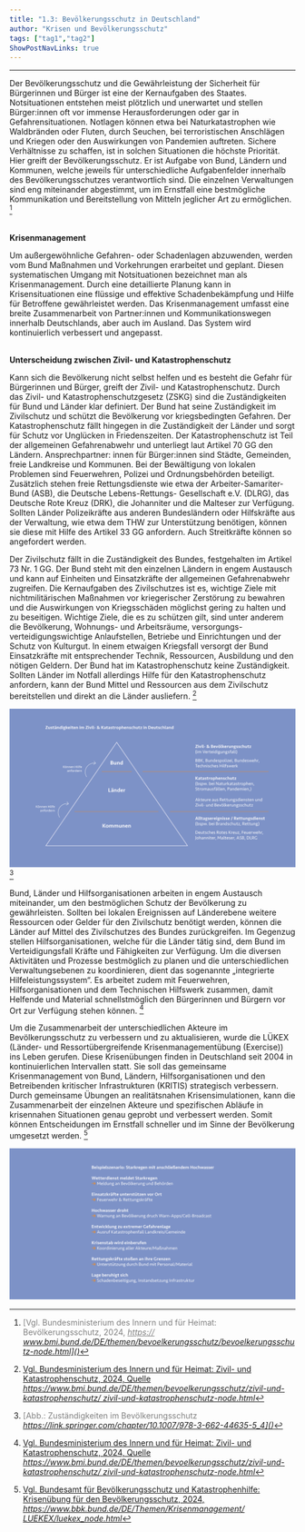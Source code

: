 ```yaml
---
title: "1.3: Bevölkerungsschutz in Deutschland"
author: "Krisen und Bevölkerungsschutz"
tags: ["tag1","tag2"]
ShowPostNavLinks: true
---
```

***
Der Bevölkerungsschutz und die Gewährleistung der Sicherheit
für Bürgerinnen und Bürger ist eine der Kernaufgaben des Staates.
Notsituationen entstehen meist plötzlich und unerwartet und
stellen Bürger:innen oft vor immense Herausforderungen oder
gar in Gefahrensituationen. Notlagen können etwa bei Naturkatastrophen
wie Waldbränden oder Fluten, durch Seuchen, bei
terroristischen Anschlägen und Kriegen oder den Auswirkungen
von Pandemien auftreten. Sichere Verhältnisse zu schaffen, ist
in solchen Situationen die höchste Priorität. Hier greift der
Bevölkerungsschutz. Er ist Aufgabe von Bund, Ländern und
Kommunen, welche jeweils für unterschiedliche Aufgabenfelder
innerhalb des Bevölkerungsschutzes verantwortlich sind. Die
einzelnen Verwaltungen sind eng miteinander abgestimmt, um
im Ernstfall eine bestmögliche Kommunikation und Bereitstellung
von Mitteln jeglicher Art zu ermöglichen. [^1]

<br>
<b> Krisenmanagement </b> 

Um außergewöhnliche Gefahren- oder Schadenlagen abzuwenden,
werden vom Bund Maßnahmen und Vorkehrungen erarbeitet und
geplant. Diesen systematischen Umgang mit Notsituationen
bezeichnet man als Krisenmanagement. Durch eine detaillierte
Planung kann in Krisensituationen eine flüssige und effektive
Schadenbekämpfung und Hilfe für Betroffene gewährleistet
werden. Das Krisenmanagement umfasst eine breite Zusammenarbeit
von Partner:innen und Kommunikationswegen innerhalb
Deutschlands, aber auch im Ausland. Das System wird
kontinuierlich verbessert und angepasst.

<br>
<b> Unterscheidung zwischen Zivil- und Katastrophenschutz </b>

Kann sich die Bevölkerung nicht selbst helfen und es besteht die
Gefahr für Bürgerinnen und Bürger, greift der Zivil- und Katastrophenschutz.
Durch das Zivil- und Katastrophenschutzgesetz
(ZSKG) sind die Zuständigkeiten für Bund und Länder klar definiert.
Der Bund hat seine Zuständigkeit im Zivilschutz und schützt die
Bevölkerung vor kriegsbedingten Gefahren. Der Katastrophenschutz
fällt hingegen in die Zuständigkeit der Länder und sorgt
für Schutz vor Unglücken in Friedenszeiten. Der Katastrophenschutz ist Teil der allgemeinen Gefahrenabwehr und unterliegt laut Artikel 70 GG den Ländern. Ansprechpartner:
innen für Bürger:innen sind Städte, Gemeinden, freie
Landkreise und Kommunen. Bei der Bewältigung von lokalen
Problemen sind Feuerwehren, Polizei und Ordnungsbehörden
beteiligt. Zusätzlich stehen freie Rettungsdienste wie etwa der
Arbeiter-Samariter-Bund (ASB), die Deutsche Lebens-Rettungs-
Gesellschaft e.V. (DLRG), das Deutsche Rote Kreuz (DRK), die
Johanniter und die Malteser zur Verfügung. Sollten Länder Polizeikräfte aus anderen Bundesländern oder Hilfskräfte aus der Verwaltung, wie etwa dem THW zur Unterstützung benötigen, können sie diese mit Hilfe des Artikel 33 GG anfordern. Auch
Streitkräfte können so angefordert werden.

Der Zivilschutz fällt in die Zuständigkeit des Bundes, festgehalten
im Artikel 73 Nr. 1 GG. Der Bund steht mit den einzelnen Ländern
in engem Austausch und kann auf Einheiten und Einsatzkräfte
der allgemeinen Gefahrenabwehr zugreifen. Die Kernaufgaben
des Zivilschutzes ist es, wichtige Ziele mit nichtmilitärischen
Maßnahmen vor kriegerischer Zerstörung zu bewahren und die
Auswirkungen von Kriegsschäden möglichst gering zu halten
und zu beseitigen. Wichtige Ziele, die es zu schützen gilt, sind
unter anderem die Bevölkerung, Wohnungs- und Arbeitsräume,
versorgungs- verteidigungswichtige Anlaufstellen, Betriebe und
Einrichtungen und der Schutz von Kulturgut. In einem etwaigen
Kriegsfall versorgt der Bund Einsatzkräfte mit entsprechender
Technik, Ressourcen, Ausbildung und den nötigen Geldern. Der
Bund hat im Katastrophenschutz keine Zuständigkeit. Sollten
Länder im Notfall allerdings Hilfe für den Katastrophenschutz
anfordern, kann der Bund Mittel und Ressourcen aus dem Zivilschutz
bereitstellen und direkt an die Länder ausliefern. [^2]

![Bildbeschreibung](G3_Bevoelkerungsschutz_RGB.jpg)[^3]

Bund, Länder und Hilfsorganisationen arbeiten in engem Austausch
miteinander, um den bestmöglichen Schutz der Bevölkerung
zu gewährleisten. Sollten bei lokalen Ereignissen auf
Länderebene weitere Ressourcen oder Gelder für den Zivilschutz
benötigt werden, können die Länder auf Mittel des Zivilschutzes
des Bundes zurückgreifen. Im Gegenzug stellen Hilfsorganisationen,
welche für die Länder tätig sind, dem Bund im Verteidigungsfall
Kräfte und Fähigkeiten zur Verfügung. Um die diversen Aktivitäten
und Prozesse bestmöglich zu planen und die unterschiedlichen
Verwaltungsebenen zu koordinieren, dient das sogenannte
„integrierte Hilfeleistungssystem“. Es arbeitet zudem mit Feuerwehren,
Hilfsorganisationen und dem Technischen Hilfswerk
zusammen, damit Helfende und Material schnellstmöglich den
Bürgerinnen und Bürgern vor Ort zur Verfügung stehen können. [^4]

Um die Zusammenarbeit der unterschiedlichen Akteure im
Bevölkerungsschutz zu verbessern und zu aktualisieren, wurde
die LÜKEX (Länder- und Ressortübergreifende Krisenmanagementübung
(Exercise)) ins Leben gerufen. Diese Krisenübungen
finden in Deutschland seit 2004 in kontinuierlichen Intervallen
statt. Sie soll das gemeinsame Krisenmanagement von Bund,
Ländern, Hilfsorganisationen und den Betreibenden kritischer
Infrastrukturen (KRITIS) strategisch verbessern. Durch gemeinsame
Übungen an realitätsnahen Krisensimulationen, kann die
Zusammenarbeit der einzelnen Akteure und spezifischen Abläufe
in krisennahen Situationen genau geprobt und verbessert werden.
Somit können Entscheidungen im Ernstfall schneller und im
Sinne der Bevölkerung umgesetzt werden. [^5]

![Bildbeschreibung](G4_SzenarioHochwasser_RGB.jpg)

[^1]: <font color="grey">[Vgl. Bundesministerium des Innern und für Heimat: Bevölkerungsschutz, 2024, <i> <u> https://
www.bmi.bund.de/DE/themen/bevoelkerungsschutz/bevoelkerungsschutz-node.html]()</font></u></i>
[^2]: <font color="grey">[Vgl. Bundesministerium des Innern und für Heimat: Zivil- und Katastrophenschutz,
2024, Quelle <i> <u> https://www.bmi.bund.de/DE/themen/bevoelkerungsschutz/zivil-und-katastrophenschutz/
zivil-und-katastrophenschutz-node.html]()</font></u></i>
[^3]: <font color="grey">[Abb.: Zuständigkeiten im Bevölkerungsschutz<i> <u> https://link.springer.com/chapter/10.1007/978-3-662-44635-5_4]()</font></u></i>
[^4]: <font color="grey">[Vgl. Bundesministerium des Innern und für Heimat: Zivil- und Katastrophenschutz,
2024, Quelle <i> <u> https://www.bmi.bund.de/DE/themen/bevoelkerungsschutz/zivil-und-katastrophenschutz/
zivil-und-katastrophenschutz-node.html]()</font></u></i>
[^5]: <font color="grey">[Vgl. Bundesamt für Bevölkerungsschutz und Katastrophenhilfe: Krisenübung für den
Bevölkerungsschutz, 2024, <i> <u> https://www.bbk.bund.de/DE/Themen/Krisenmanagement/
LUEKEX/luekex_node.html]()</font></u></i>